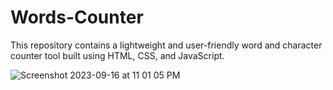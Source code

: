 # Words-Counter
This repository contains a lightweight and user-friendly word and character counter tool built using HTML, CSS, and JavaScript.

![Screenshot 2023-09-16 at 11 01 05 PM](https://github.com/Mujahid191/Words-Counter/assets/107375586/3a8836fb-2668-4fe0-9bbd-8766a4e13e13)
